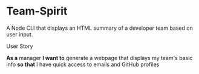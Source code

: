 # Team-Spirit
A Node CLI that displays an HTML summary of a developer team based on user input.

User Story


**As a** manager
**I want to** generate a webpage that displays my team's basic info
**so that** I have quick access to emails and GitHub profiles
